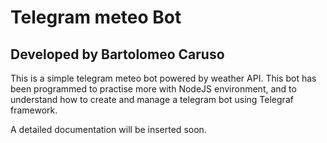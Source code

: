 # Telegram meteo Bot
## Developed by Bartolomeo Caruso
This is a simple telegram meteo bot powered by weather API.
This bot has been programmed to practise more with NodeJS environment, and to understand how to create and manage a telegram bot using Telegraf framework.

A detailed documentation will be inserted soon.